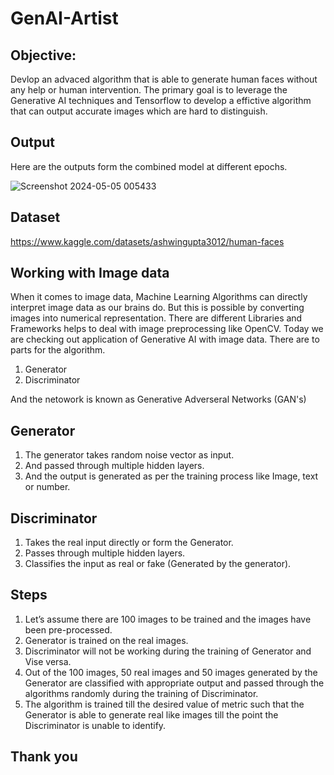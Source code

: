 # GenAI-Artist

## Objective:

Devlop an advaced algorithm that is able to generate human faces without any help or human intervention. The primary goal is to leverage the Generative AI techniques and Tensorflow to develop a effictive algorithm that can output accurate images which are hard to distinguish.

## Output 

Here are the outputs form the combined model at different epochs.

![Screenshot 2024-05-05 005433](https://github.com/lekhanthati/AI-Artist/assets/153913544/fd659794-9462-4993-97bf-50415d697186)

## Dataset

https://www.kaggle.com/datasets/ashwingupta3012/human-faces


## Working with Image data 

When it comes to image data, Machine Learning Algorithms can directly interpret image data as our brains do. But this is possible by converting images into numerical representation. There are different Libraries and Frameworks helps to deal with image preprocessing like OpenCV.
Today we are checking out application of Generative AI with image data. There are to parts for the algorithm.
1)	Generator
2)	Discriminator

And the netowork is known as Generative Adverseral Networks (GAN's)


## Generator 


1)	The generator takes random noise vector as input.
2)	And passed through multiple hidden layers. 
3)	And the output is generated as per the training process like Image, text or number.


## Discriminator 

1)	Takes the real input directly or form the Generator.
2)	Passes through multiple hidden layers. 
3)	Classifies the input as real or fake (Generated by the generator).


## Steps 

1)	Let’s assume there are 100 images to be trained and the images have been pre-processed.
2)	Generator is trained on the real images. 
3)	Discriminator will not be working during the training of Generator and Vise versa.
4)	Out of the 100 images, 50 real images and 50 images generated by the Generator are classified with appropriate output and passed through the algorithms randomly during the training of Discriminator.
5)	 The algorithm is trained till the desired value of metric such that the Generator is able to generate real like images till the point the Discriminator is unable to identify.


## Thank you

